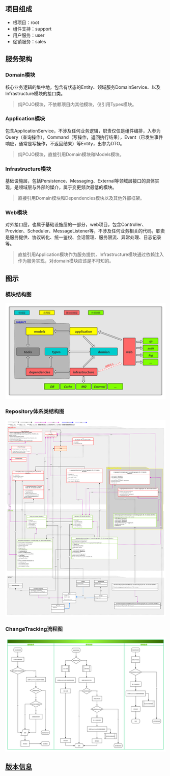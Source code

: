 ## 项目组成

- 根项目：root
- 组件支持：support
- 用户服务：user
- 促销服务：sales

## 服务架构

### Domain模块

核心业务逻辑的集中地，包含有状态的Entity、领域服务DomainService、以及Infrastructure模块的接口类。

> 纯POJO模块，不依赖项目内其他模块，仅引用Types模块。

### Application模块

包含ApplicationService，不涉及任何业务逻辑，职责仅仅是组件编排，入参为Query（查询操作），Command（写操作，返回执行结果），Event（已发生事件响应，通常是写操作，不返回结果）等Entity，出参为DTO。

> 纯POJO模块，直接引用Domain模块和Models模块。

### Infrastructure模块

基础设施层，包括Persistence、Messaging、External等领域层接口的具体实现，是领域层与外部的媒介，属于变更频次最低的模块。

> 直接引用Domain模块和Dependencies模块以及其他外部框架。

### Web模块

对外接口层，也属于基础设施层的一部分，web项目，包含Controller、Provider、Scheduler、MessageListener等，不涉及任何业务相关的代码，职责是服务提供、协议转化、统一鉴权、会话管理、服务限流、异常处理、日志记录等。

> 直接引用Application模块作为服务提供，Infrastructure模块通过依赖注入作为服务实现，对domain模块应该是不可知的。

## 图示

### 模块结构图

![](/files/module_struct.png)

### Repository体系类结构图

![](/files/repository_struct.png)

### ChangeTracking流程图

![](/files/change_tracking_flow.png)

## [版本信息](/version_info.md)